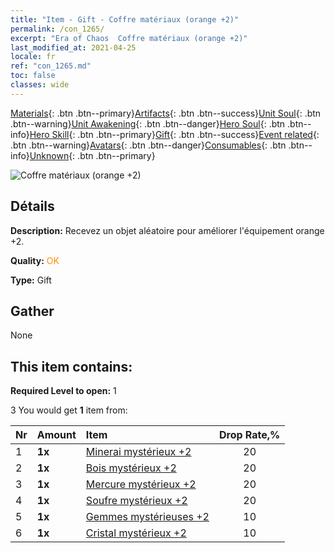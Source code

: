 ```yaml
---
title: "Item - Gift - Coffre matériaux (orange +2)"
permalink: /con_1265/
excerpt: "Era of Chaos  Coffre matériaux (orange +2)"
last_modified_at: 2021-04-25
locale: fr
ref: "con_1265.md"
toc: false
classes: wide
---
```

 [Materials](/ItemsFR/){: .btn .btn--primary}[Artifacts](/ItemsFR/Artifacts/){: .btn .btn--success}[Unit Soul](/ItemsFR/UnitSoul/){: .btn .btn--warning}[Unit Awakening](/ItemsFR/UnitAwakening/){: .btn .btn--danger}[Hero Soul](/ItemsFR/HeroSoul/){: .btn .btn--info}[Hero Skill](/ItemsFR/HeroSkill/){: .btn .btn--primary}[Gift](/ItemsFR/Gift/){: .btn .btn--success}[Event related](/ItemsFR/Events/){: .btn .btn--warning}[Avatars](/ItemsFR/Avatars/){: .btn .btn--danger}[Consumables](/ItemsFR/Consumables/){: .btn .btn--info}[Unknown](/ItemsFR/Unknown/){: .btn .btn--primary}

 ![Coffre matériaux (orange +2)](/images/t/i_304002.png)

## Détails
 **Description:** Recevez un objet aléatoire pour améliorer l'équipement orange +2.

 **Quality:** <span style="color: #FF8C00">OK</span>

 **Type:** Gift

## Gather

  None

## This item contains:

 **Required Level to open:** 1

 3 You would get **1** item  from:

  | Nr | Amount |     Item    | Drop Rate,% |
  |:---|:-------|:------------|:---------:|
  | 1 |  **1x** | [Minerai mystérieux +2](/ItemsFR/mat_75/) | 20 | 
  | 2 |  **1x** | [Bois mystérieux +2](/ItemsFR/mat_76/) | 20 | 
  | 3 |  **1x** | [Mercure mystérieux +2](/ItemsFR/mat_77/) | 20 | 
  | 4 |  **1x** | [Soufre mystérieux +2](/ItemsFR/mat_78/) | 20 | 
  | 5 |  **1x** | [Gemmes mystérieuses +2](/ItemsFR/mat_79/) | 10 | 
  | 6 |  **1x** | [Cristal mystérieux +2](/ItemsFR/mat_80/) | 10 | 
